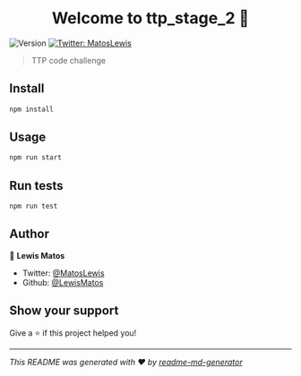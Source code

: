 <h1 align="center">Welcome to ttp_stage_2 👋</h1>
<p>
  <img alt="Version" src="https://img.shields.io/badge/version-0.1.0-blue.svg?cacheSeconds=2592000" />
  <a href="https://twitter.com/MatosLewis">
    <img alt="Twitter: MatosLewis" src="https://img.shields.io/twitter/follow/MatosLewis.svg?style=social" target="_blank" />
  </a>
</p>

> TTP code challenge

## Install

```sh
npm install
```

## Usage

```sh
npm run start
```

## Run tests

```sh
npm run test
```

## Author

👤 **Lewis Matos**

* Twitter: [@MatosLewis](https://twitter.com/MatosLewis)
* Github: [@LewisMatos](https://github.com/LewisMatos)

## Show your support

Give a ⭐️ if this project helped you!

***
_This README was generated with ❤️ by [readme-md-generator](https://github.com/kefranabg/readme-md-generator)_